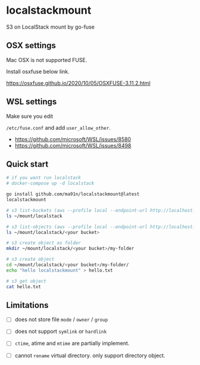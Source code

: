 # localstackmount
S3 on LocalStack mount by go-fuse 


## OSX settings

Mac OSX is not supported FUSE.

Install osxfuse below link.

https://osxfuse.github.io/2020/10/05/OSXFUSE-3.11.2.html

## WSL settings

Make sure you edit

`/etc/fuse.conf` and add `user_allow_other`.

* https://github.com/microsoft/WSL/issues/8580
* https://github.com/microsoft/WSL/issues/8498

## Quick start

```sh
# if you want run localstack
# docker-compose up -d localstack

go install github.com/ma91n/localstackmount@latest
localstackmount

# s3 list-buckets (aws --profile local --endpoint-url http://localhost:4566 s3api list-buckets)
ls ~/mount/localstack

# s3 list-objects (aws --profile local --endpoint-url http://localhost:4566 s3api list-objects --bucket <your bucket>)
ls ~/mount/localstack/<your bucket>

# s3 create object as folder
mkdir ~/mount/localstack/<your bucket>/my-folder

# s3 create object
cd ~/mount/localstack/<your bucket>/my-folder/
echo "hello localstackmount" > hello.txt

# s3 get object
cat hello.txt
```


## Limitations

* [ ] does not store file `mode` / `owner` / `group`
* [ ] does not support `symlink` or `hardlink`
* [ ] `ctime`, atime and `mtime` are partially implement.
* [ ] cannot `rename` virtual directory. only support directory object.

